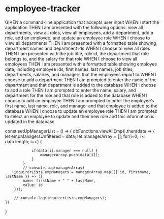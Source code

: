 # employee-tracker

GIVEN a command-line application that accepts user input
WHEN I start the application
THEN I am presented with the following options: view all departments, view all roles, view all employees, add a department, add a role, add an employee, and update an employee role
WHEN I choose to view all departments
THEN I am presented with a formatted table showing department names and department ids
WHEN I choose to view all roles
THEN I am presented with the job title, role id, the department that role belongs to, and the salary for that role
WHEN I choose to view all employees
THEN I am presented with a formatted table showing employee data, including employee ids, first names, last names, job titles, departments, salaries, and managers that the employees report to
WHEN I choose to add a department
THEN I am prompted to enter the name of the department and that department is added to the database
WHEN I choose to add a role
THEN I am prompted to enter the name, salary, and department for the role and that role is added to the database
WHEN I choose to add an employee
THEN I am prompted to enter the employee’s first name, last name, role, and manager and that employee is added to the database
WHEN I choose to update an employee role
THEN I am prompted to select an employee to update and their new role and this information is updated in the database 

const setUpManagerList = () => {
    dbFunctions.viewAllEmp().then(data => {
        let empManagersUnfiltered = data;
        let managerArray = [];
            for(i=0; i < data.length; i++) {
                
                if(data[i].manager === null) {
                    managerArray.push(data[i]);
                }
            }
            // console.log(managerArray)
        inquirerLists.empManagers = managerArray.map(({ id, firstName, lastName }) => ({
            name: firstName + " " + lastName,
            value: id
        }));

        // console.log(inquirerLists.empManagers);
    })
}